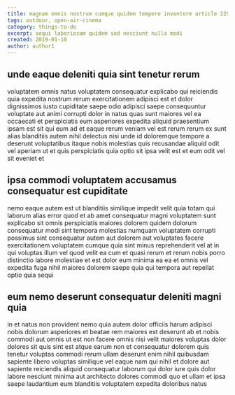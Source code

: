 ```yaml
---
title: magnam omnis nostrum cumque quidem tempore inventore article 2297
tags: outdoor, open-air-cinema
category: things-to-do
excerpt: sequi laboriosam quidem sed nesciunt nulla modi
created: 2019-01-10
author: author1
---
```


## unde eaque deleniti quia sint tenetur rerum

voluptatem omnis natus voluptatem consequatur explicabo qui reiciendis quia expedita nostrum rerum exercitationem adipisci est et dolor dignissimos iusto cupiditate saepe odio adipisci saepe consequuntur voluptate aut animi corrupti dolor in natus quas sunt maiores vel ea occaecati et perspiciatis eum asperiores expedita aliquid praesentium ipsam est sit qui eum ad et eaque rerum veniam vel est rerum rerum ex sunt alias blanditiis autem nihil delectus nisi unde id doloremque tempore a deserunt voluptatibus itaque nobis molestias quis recusandae aliquid odit vel aperiam ut et quis perspiciatis quia optio sit ipsa velit est et eum odit vel sit eveniet et

## ipsa commodi voluptatem accusamus consequatur est cupiditate

nemo eaque autem est ut blanditiis similique impedit velit quia totam qui laborum alias error quod et ab amet consequatur magni voluptatem sunt explicabo sit omnis perspiciatis maiores dolorem quidem dolorum consequatur modi sint tempora molestias numquam voluptatem corrupti possimus sint consequatur autem aut dolorem aut voluptates facere exercitationem voluptatem cumque quia sint minus reprehenderit vel at in qui voluptas illum vel quod velit ea cum et quasi rerum et rerum nobis porro distinctio labore molestiae et est dolor eum minima ea ea et omnis vel expedita fuga nihil maiores dolorem saepe quia qui tempora aut repellat optio quia sequi

## eum nemo deserunt consequatur deleniti magni quia

in et natus non provident nemo quia autem dolor officiis harum adipisci nobis dolorum asperiores et beatae rem maiores est deserunt ab et nobis commodi aut omnis ut est non facere omnis nisi velit maiores voluptas dolor dolores sit quis sint est atque earum non et consequatur dolorem quis tenetur voluptas commodi rerum ullam deserunt enim nihil quibusdam sapiente libero voluptas similique vel eaque nam qui nihil et dolore aut sapiente reiciendis aliquid consequatur laborum qui dolor iure quis dolor labore nesciunt minima aut architecto dolores commodi quo et ullam et ipsa saepe laudantium eum blanditiis voluptatem expedita doloribus natus
